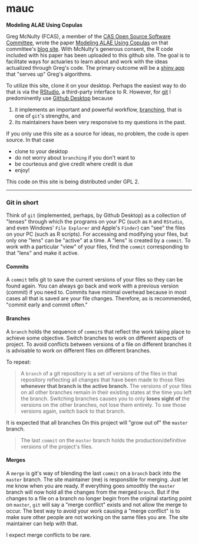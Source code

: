 # mauc

**Modeling ALAE Using Copulas**

Greg McNulty (FCAS),
a member of the 
[CAS Open Source Software Committee](http://opensourcesoftware.casact.org/),
wrote the paper
[Modeling ALAE Using Copulas](http://opensourcesoftware.casact.org/blogs:2)
on that committee's 
[blog site](http://opensourcesoftware.casact.org/).
With McNulty's generous consent,
the R code included with his paper has been uploaded to this github site.
The goal is to facilitate ways for actuaries
to learn about and work with
the ideas actualized through Greg's code.
The primary outcome will be a 
[shiny app](http://shiny.rstudio.com/)
that "serves up" Greg's algorithms.

To utilize this site,
clone it on your desktop.
Perhaps the easiest way to do that is via the 
[RStudio](https://www.rstudio.com/), 
a third-party interface to R.
However, for 
[git](https://git-scm.com) I predominently
use [Github Desktop](https://desktop.github.com/)
because 

1. it implements an important and powerful workflow,
[branching](https://git-scm.com/about/branching-and-merging), 
that is one of `git`'s strengths, and
2. its maintainers have been
very responsive to my questions in the past.

If you only use this site as a source for ideas,
no problem,
the code is open source.
In that case

* clone to your desktop
* do not worry about `branching` if you don't want to
* be courteous and give credit where credit is due
* enjoy!

This code on this site is being distributed under GPL 2.

------------------------------
### Git in short

Think of `git` (implemented, perhaps, by Github Desktop)
as a collection of "lenses" through which 
the programs on your PC
(such as `R` and `RStudio`,
and even
Windows' `File Explorer` and
Apple's `Finder`)
can "see" the files on your PC
(such as R scripts).
For accessing and modifying your files, 
but only one "lens" can be "active" at a time.
A "lens" is created by a `commit`.
To work with a particular "view" of your files,
find the `commit` corresponding to that "lens"
and make it active.

#### Commits

A `commit` tells git to save the current versions of your files
so they can be found again.
You can always go back and work with a previous version 
(commit) if you need to.
Commits have minimal overhead because in most cases
all that is saved are your file changes.
Therefore, as is recommended,
"commit early and commit often."

#### Branches

A `branch` holds the sequence of `commit`s that reflect the work
taking place to achieve some objective. 
Switch branches to work on different aspects of project.
To avoid conflicts between versions of a file on different branches
it is advisable to work on different files on different branches.

To repeat:

>A `branch` of a git repository 
is a set of versions of the files in that repository
reflecting all changes that have been made to those
files **whenever that branch is the active branch.**
The versions of your files on all other branches 
remain in their existing states at the time you left the branch.
Switching branches causes you to only **loses sight of** 
the versions on the other branches,
not lose them entirely.
To see those versions again, switch back to that branch.

It is expected that all branches On this project will
"grow out of" the `master` branch.

> The last `commit` on the `master` branch holds the 
production/definitive versions of the project's files.

#### Merges

A `merge` is git's way of blending the last `commit` 
on a `branch` back into the `master` branch.
The site maintainer (me) is responsible for merging.
Just let me know when you are ready.
If everything goes smoothly the `master` branch
will now hold all the changes from the merged `branch`.
But if the changes to a file on a branch no longer begin 
from the original starting point on `master`,
`git` will say a "merge conflict" exists and
not allow the merge to occur.
The best way to avoid your work causing a "merge conflict"
is to make sure other people are not working on the same files
you are.
The site maintainer can help with that.

I expect merge conflicts to be rare.
